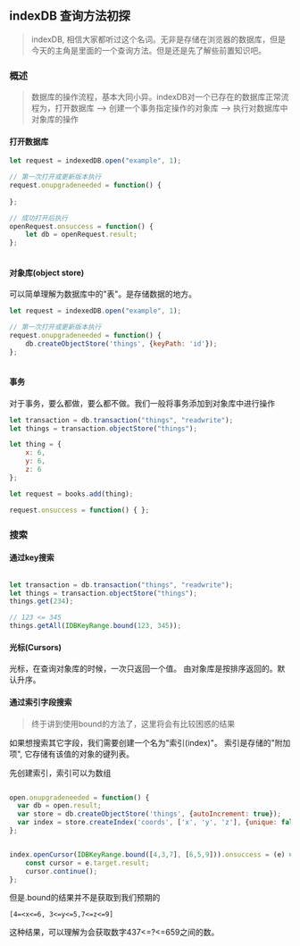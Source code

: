 ##  indexDB 查询方法初探

> indexDB, 相信大家都听过这个名词。无非是存储在浏览器的数据库，但是今天的主角是里面的一个查询方法。但是还是先了解些前置知识吧。


###   概述
> 数据库的操作流程，基本大同小异。indexDB对一个已存在的数据库正常流程为，打开数据库 -->  创建一个事务指定操作的对象库  --> 执行对数据库中对象库的操作

####  打开数据库

```javascript
let request = indexedDB.open("example", 1); 

// 第一次打开或更新版本执行
request.onupgradeneeded = function() { 
	
}; 

// 成功打开后执行
openRequest.onsuccess = function() { 
	let db = openRequest.result;  
};
  
```


####  对象库(object store)
可以简单理解为数据库中的"表"。是存储数据的地方。

```javascript
let request = indexedDB.open("example", 1); 

// 第一次打开或更新版本执行
request.onupgradeneeded = function() { 
	db.createObjectStore('things', {keyPath: 'id'});
}; 
  
```

####  事务
对于事务，要么都做，要么都不做。我们一般将事务添加到对象库中进行操作
```javascript
let transaction = db.transaction("things", "readwrite");
let things = transaction.objectStore("things");

let thing = {
	x: 6,
	y: 6,
	z: 6
};

let request = books.add(thing);

request.onsuccess = function() { };

```



###  搜索

####  通过key搜索

```javascript

let transaction = db.transaction("things", "readwrite");
let things = transaction.objectStore("things");
things.get(234);

// 123 <= 345
things.getAll(IDBKeyRange.bound(123, 345));
```

#### 光标(Cursors)
光标，在查询对象库的时候，一次只返回一个值。
由对象库是按排序返回的。默认升序。



####  通过索引字段搜索
> 终于讲到使用bound的方法了，这里将会有比较困惑的结果

如果想搜索其它字段，我们需要创建一个名为"索引(index)"。
索引是存储的"附加项", 它存储有该值的对象的键列表。

先创建索引，索引可以为数组
``` javascript

open.onupgradeneeded = function() {
  var db = open.result;
  var store = db.createObjectStore('things', {autoIncrement: true});
  var index = store.createIndex('coords', ['x', 'y', 'z'], {unique: false});
};

```

``` javascript

index.openCursor(IDBKeyRange.bound([4,3,7], [6,5,9])).onsuccess = (e) => {
	const cursor = e.target.result;
	cursor.continue();
};

```

但是.bound的结果并不是获取到我们预期的
```
[4=<x<=6, 3<=y<=5,7<=z<=9]
```
这种结果，可以理解为会获取数字437<=?<=659之间的数。
